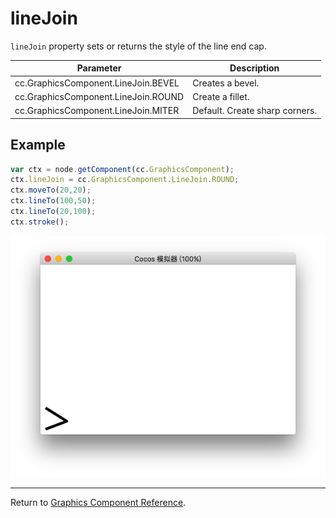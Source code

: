 # lineJoin

`lineJoin` property sets or returns the style of the line end cap.

| Parameter | Description |
| -------------- | ----------- |
|cc.GraphicsComponent.LineJoin.BEVEL   | Creates a bevel. |
|cc.GraphicsComponent.LineJoin.ROUND  | Create a fillet. |
|cc.GraphicsComponent.LineJoin.MITER | Default. Create sharp corners. |

## Example

```javascript
var ctx = node.getComponent(cc.GraphicsComponent);
ctx.lineJoin = cc.GraphicsComponent.LineJoin.ROUND;
ctx.moveTo(20,20);
ctx.lineTo(100,50);
ctx.lineTo(20,100);
ctx.stroke();
```

<a href="lineJoin.png"><img src="lineJoin.png"></a>

<hr>

Return to [Graphics Component Reference](../graphics.md).

